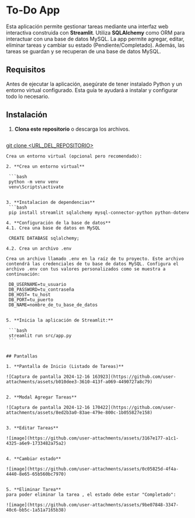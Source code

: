 
# To-Do App 

Esta aplicación permite gestionar tareas mediante una interfaz web interactiva construida con **Streamlit**. Utiliza **SQLAlchemy** como ORM para interactuar con una base de datos MySQL. La app permite agregar, editar, eliminar tareas y cambiar su estado (Pendiente/Completado). Además, las tareas se guardan y se recuperan de una base de datos MySQL.

## Requisitos

Antes de ejecutar la aplicación, asegúrate de tener instalado Python y un entorno virtual configurado. Esta guía te ayudará a instalar y configurar todo lo necesario.


## Instalación

1. **Clona este repositorio** o descarga los archivos.

   ```bash
[   git clone <URL_DEL_REPOSITORIO>](https://github.com/sebasrb08/to-do-python.git)
   ```
Crea un entorno virtual (opcional pero recomendado):

2. **Crea un entorno virtual**

    ```bash
    python -m venv venv
    venv\Scripts\activate


3. **Instalacion de dependencias**
    ```bash
    pip install streamlit sqlalchemy mysql-connector-python python-dotenv

4. **Configuración de la base de datos**
4.1. Crea una base de datos en MySQL

    CREATE DATABASE sqlalchemy;

4.2. Crea un archivo .env

Crea un archivo llamado .env en la raíz de tu proyecto. Este archivo contendrá las credenciales de tu base de datos MySQL. Configura el archivo .env con tus valores personalizados como se muestra a continuación:

    DB_USERNAME=tu_usuario
    DB_PASSWORD=tu_contraseña
    DB_HOST= tu_host
    DB_PORT=tu_puerto
    DB_NAME=nombre_de_tu_base_de_datos


5. **Inicia la aplicación de Streamlit:**

    ```bash
    streamlit run src/app.py
    ```


## Pantallas

1. **Pantalla de Inicio (Listado de Tareas)**

![Captura de pantalla 2024-12-16 163923](https://github.com/user-attachments/assets/b010dee3-3610-413f-a069-4490727a8c79)


2. **Modal Agregar Tareas**

![Captura de pantalla 2024-12-16 170422](https://github.com/user-attachments/assets/8ed2b3a0-83ae-479e-800c-1b055827e158)


3. **Editar Tareas**

![image](https://github.com/user-attachments/assets/3167e177-a1c1-4325-a6e9-1733482a75a2)


4. **Cambiar estado**

![image](https://github.com/user-attachments/assets/0c05825d-4f4a-4440-8e65-65b560bc7970)


5. **Eliminar Tarea**
para poder eliminar la tarea , el estado debe estar "Completado":

![image](https://github.com/user-attachments/assets/9be07848-3347-40c6-bb5c-1a51a7165b38)

